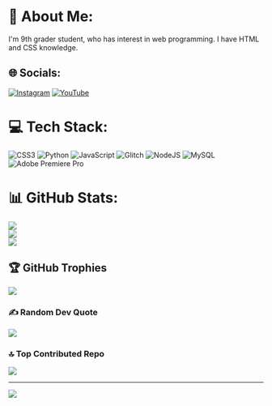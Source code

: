 # 💫 About Me:
I'm 9th grader student, who has interest in web programming. I have HTML and CSS knowledge.<br>


## 🌐 Socials:
[![Instagram](https://img.shields.io/badge/Instagram-%23E4405F.svg?logo=Instagram&logoColor=white)](https://instagram.com/dorukgonulal) [![YouTube](https://img.shields.io/badge/YouTube-%23FF0000.svg?logo=YouTube&logoColor=white)](https://youtube.com/@UCRe1C7h_jWF5VGnbptwbEzQ) 

# 💻 Tech Stack:
![CSS3](https://img.shields.io/badge/css3-%231572B6.svg?style=for-the-badge&logo=css3&logoColor=white) ![Python](https://img.shields.io/badge/python-3670A0?style=for-the-badge&logo=python&logoColor=ffdd54) ![JavaScript](https://img.shields.io/badge/javascript-%23323330.svg?style=for-the-badge&logo=javascript&logoColor=%23F7DF1E) ![Glitch](https://img.shields.io/badge/glitch-%233333FF.svg?style=for-the-badge&logo=glitch&logoColor=white) ![NodeJS](https://img.shields.io/badge/node.js-6DA55F?style=for-the-badge&logo=node.js&logoColor=white) ![MySQL](https://img.shields.io/badge/mysql-%2300f.svg?style=for-the-badge&logo=mysql&logoColor=white) ![Adobe Premiere Pro](https://img.shields.io/badge/Adobe%20Premiere%20Pro-9999FF.svg?style=for-the-badge&logo=Adobe%20Premiere%20Pro&logoColor=white)
# 📊 GitHub Stats:
![](https://github-readme-stats.vercel.app/api?username=dorukgonulal&theme=dark&hide_border=false&include_all_commits=false&count_private=false)<br/>
![](https://github-readme-streak-stats.herokuapp.com/?user=dorukgonulal&theme=dark&hide_border=false)<br/>
![](https://github-readme-stats.vercel.app/api/top-langs/?username=dorukgonulal&theme=dark&hide_border=false&include_all_commits=false&count_private=false&layout=compact)

## 🏆 GitHub Trophies
![](https://github-profile-trophy.vercel.app/?username=dorukgonulal&theme=radical&no-frame=false&no-bg=true&margin-w=4)

### ✍️ Random Dev Quote
![](https://quotes-github-readme.vercel.app/api?type=horizontal&theme=radical)

### 🔝 Top Contributed Repo
![](https://github-contributor-stats.vercel.app/api?username=dorukgonulal&limit=5&theme=dark&combine_all_yearly_contributions=true)

---
[![](https://visitcount.itsvg.in/api?id=dorukgonulal&icon=0&color=1)](https://visitcount.itsvg.in)

<!-- Proudly created with GPRM ( https://gprm.itsvg.in ) -->
